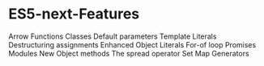 # ES5-next-Features

Arrow Functions
Classes
Default parameters
Template Literals
Destructuring assignments
Enhanced Object Literals
For-of loop
Promises
Modules
New Object methods
The spread operator
Set
Map
Generators
